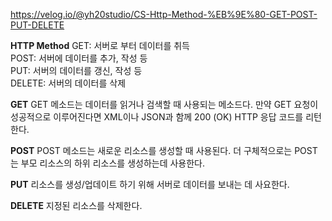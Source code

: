 https://velog.io/@yh20studio/CS-Http-Method-%EB%9E%80-GET-POST-PUT-DELETE

**HTTP Method**
GET: 서버로 부터 데이터를 취득  
POST: 서버에 데이터를 추가, 작성 등  
PUT: 서버의 데이터를 갱신, 작성 등  
DELETE: 서버의 데이터를 삭제  

**GET**
GET 메소드는 데이터를 읽거나 검색할 때 사용되는 메소드다. 
만약 GET 요청이 성공적으로 이루어진다면 XML이나 JSON과 함께 200 (OK) HTTP 응답 코드를 리턴한다. 

**POST**
POST 메소드는 새로운 리소스를 생성할 때 사용된다. 
더 구체적으로는 POST는 부모 리소스의 하위 리소스를 생성하는데 사용한다.

**PUT**
리소스를 생성/업데이트 하기 위해 서버로 데이터를 보내는 데 사요한다.

**DELETE**
지정된 리소스를 삭제한다. 